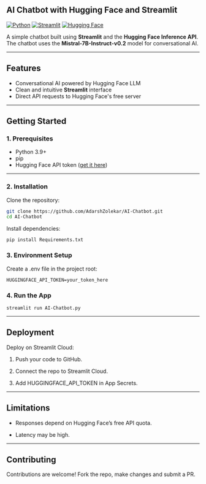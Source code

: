 ## AI Chatbot with Hugging Face and Streamlit

[![Python](https://img.shields.io/badge/Python-3.9+-blue.svg)](https://www.python.org/)
[![Streamlit](https://img.shields.io/badge/Streamlit-Yes-green.svg)](https://streamlit.io/)
[![Hugging Face](https://img.shields.io/badge/HuggingFace-API-orange.svg)](https://huggingface.co/)

A simple chatbot built using **Streamlit** and the **Hugging Face Inference API**.  
The chatbot uses the **Mistral-7B-Instruct-v0.2** model for conversational AI.

---

## Features

- Conversational AI powered by Hugging Face LLM  
- Clean and intuitive **Streamlit** interface  
- Direct API requests to Hugging Face's free server  

---

## Getting Started

### 1. Prerequisites

- Python 3.9+  
- pip  
- Hugging Face API token ([get it here](https://huggingface.co/settings/tokens))  

---

### 2. Installation

Clone the repository:

```bash
git clone https://github.com/AdarshZolekar/AI-Chatbot.git
cd AI-Chatbot
```

Install dependencies:

```
pip install Requirements.txt
```

### 3. Environment Setup

Create a .env file in the project root:

```
HUGGINGFACE_API_TOKEN=your_token_here
```

### 4. Run the App

```
streamlit run AI-Chatbot.py
```

---

## Deployment

Deploy on Streamlit Cloud:

1. Push your code to GitHub.

2. Connect the repo to Streamlit Cloud.

3. Add HUGGINGFACE_API_TOKEN in App Secrets.

---

## Limitations

- Responses depend on Hugging Face’s free API quota.

- Latency may be high.

---

## Contributing

Contributions are welcome! Fork the repo, make changes and submit a PR.

